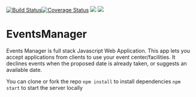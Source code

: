 [![Build Status](https://travis-ci.org/emmaadesile/EventsManager.svg?branch=develop)](https://travis-ci.org/emmaadesile/EventsManager)[![Coverage Status](https://coveralls.io/repos/github/emmaadesile/EventsManager/badge.svg?branch=develop)](https://coveralls.io/github/emmaadesile/EventsManager?branch=develop)
<a href="https://codeclimate.com/github/emmaadesile/EventsManager/maintainability"><img src="https://api.codeclimate.com/v1/badges/c0891c1f3d3425421503/maintainability" /></a>
<a href="https://codeclimate.com/github/emmaadesile/EventsManager/test_coverage"><img src="https://api.codeclimate.com/v1/badges/c0891c1f3d3425421503/test_coverage" /></a>

# EventsManager
Events Manager is full stack Javascript Web Application. This app lets you accept applications from clients to use your event center/facilities.
It declines events when the proposed date is already taken, or suggests an available date.

You can clone or fork the repo
`npm install` to install dependencies
`npm start` to start the server locally


